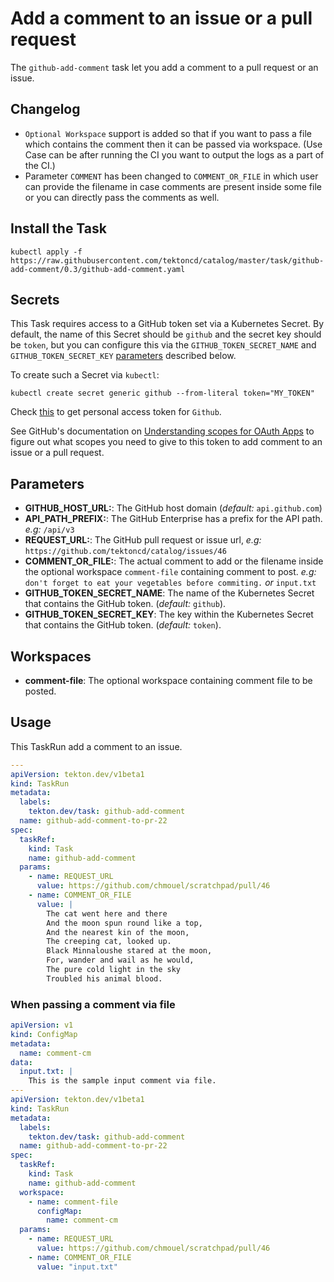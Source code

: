 # Add a comment to an issue or a pull request

The `github-add-comment` task let you add a comment to a pull request or an
issue.

## Changelog

- `Optional Workspace` support is added so that if you want to pass a file
  which contains the comment then it can be passed via workspace.
  (Use Case can be after running the CI you want to output the logs as
  a part of the CI.)
- Parameter `COMMENT` has been changed to `COMMENT_OR_FILE` in which user can
  provide the filename in case comments are present inside some file or you can
  directly pass the comments as well.

## Install the Task

```
kubectl apply -f https://raw.githubusercontent.com/tektoncd/catalog/master/task/github-add-comment/0.3/github-add-comment.yaml
```

## Secrets

This Task requires access to a GitHub token set via a Kubernetes Secret. By default, the name of this Secret should be `github` and the secret key should be `token`, but you can configure this via the `GITHUB_TOKEN_SECRET_NAME` and `GITHUB_TOKEN_SECRET_KEY` [parameters](#parameters) described below.

To create such a Secret via `kubectl`:

```
kubectl create secret generic github --from-literal token="MY_TOKEN"
```

Check [this](https://help.github.com/en/github/authenticating-to-github/creating-a-personal-access-token-for-the-command-line) to get personal access token for `Github`.

See GitHub's documentation on [Understanding scopes for OAuth Apps](https://developer.github.com/apps/building-oauth-apps/understanding-scopes-for-oauth-apps/) to figure out what scopes you need to give to this token to add comment to an issue or a pull request.

## Parameters

- **GITHUB_HOST_URL:**: The GitHub host domain (_default:_ `api.github.com`)
- **API_PATH_PREFIX:**: The GitHub Enterprise has a prefix for the API path. _e.g:_ `/api/v3`
- **REQUEST_URL:**: The GitHub pull request or issue url, _e.g:_
  `https://github.com/tektoncd/catalog/issues/46`
- **COMMENT_OR_FILE:**: The actual comment to add or the filename inside the
  optional workspace `comment-file` containing comment to post. _e.g:_ `don't forget to eat your vegetables before commiting.` _or_ `input.txt`
- **GITHUB_TOKEN_SECRET_NAME**: The name of the Kubernetes Secret that
  contains the GitHub token. (_default:_ `github`).
- **GITHUB_TOKEN_SECRET_KEY**: The key within the Kubernetes Secret that contains the GitHub token. (_default:_ `token`).

## Workspaces

- **comment-file**: The optional workspace containing comment file to be posted.

## Usage

This TaskRun add a comment to an issue.

```yaml
---
apiVersion: tekton.dev/v1beta1
kind: TaskRun
metadata:
  labels:
    tekton.dev/task: github-add-comment
  name: github-add-comment-to-pr-22
spec:
  taskRef:
    kind: Task
    name: github-add-comment
  params:
    - name: REQUEST_URL
      value: https://github.com/chmouel/scratchpad/pull/46
    - name: COMMENT_OR_FILE
      value: |
        The cat went here and there
        And the moon spun round like a top,
        And the nearest kin of the moon,
        The creeping cat, looked up.
        Black Minnaloushe stared at the moon,
        For, wander and wail as he would,
        The pure cold light in the sky
        Troubled his animal blood.
```

### When passing a comment via file

```yaml
apiVersion: v1
kind: ConfigMap
metadata:
  name: comment-cm
data:
  input.txt: |
    This is the sample input comment via file.
---
apiVersion: tekton.dev/v1beta1
kind: TaskRun
metadata:
  labels:
    tekton.dev/task: github-add-comment
  name: github-add-comment-to-pr-22
spec:
  taskRef:
    kind: Task
    name: github-add-comment
  workspace:
    - name: comment-file
      configMap:
        name: comment-cm
  params:
    - name: REQUEST_URL
      value: https://github.com/chmouel/scratchpad/pull/46
    - name: COMMENT_OR_FILE
      value: "input.txt"
```
